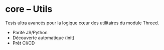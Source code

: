 # core – Utils

Tests ultra avancés pour la logique cœur des utilitaires du module Threed.
- Parité JS/Python
- Découverte automatique (init)
- Prêt CI/CD
